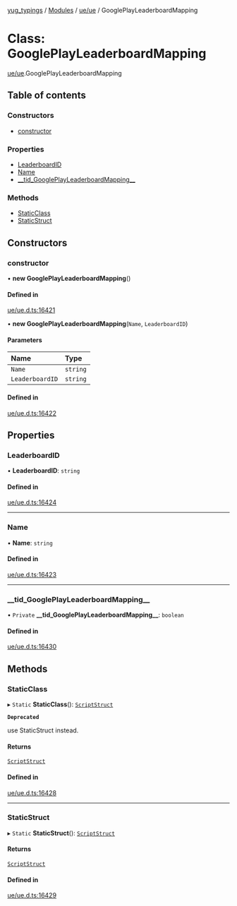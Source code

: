 [yug_typings](../README.md) / [Modules](../modules.md) / [ue/ue](../modules/ue_ue.md) / GooglePlayLeaderboardMapping

# Class: GooglePlayLeaderboardMapping

[ue/ue](../modules/ue_ue.md).GooglePlayLeaderboardMapping

## Table of contents

### Constructors

- [constructor](ue_ue.GooglePlayLeaderboardMapping.md#constructor)

### Properties

- [LeaderboardID](ue_ue.GooglePlayLeaderboardMapping.md#leaderboardid)
- [Name](ue_ue.GooglePlayLeaderboardMapping.md#name)
- [\_\_tid\_GooglePlayLeaderboardMapping\_\_](ue_ue.GooglePlayLeaderboardMapping.md#__tid_googleplayleaderboardmapping__)

### Methods

- [StaticClass](ue_ue.GooglePlayLeaderboardMapping.md#staticclass)
- [StaticStruct](ue_ue.GooglePlayLeaderboardMapping.md#staticstruct)

## Constructors

### constructor

• **new GooglePlayLeaderboardMapping**()

#### Defined in

[ue/ue.d.ts:16421](https://github.com/YugMetaverse/yug_typings/blob/b7d9b19/ue/ue.d.ts#L16421)

• **new GooglePlayLeaderboardMapping**(`Name`, `LeaderboardID`)

#### Parameters

| Name | Type |
| :------ | :------ |
| `Name` | `string` |
| `LeaderboardID` | `string` |

#### Defined in

[ue/ue.d.ts:16422](https://github.com/YugMetaverse/yug_typings/blob/b7d9b19/ue/ue.d.ts#L16422)

## Properties

### LeaderboardID

• **LeaderboardID**: `string`

#### Defined in

[ue/ue.d.ts:16424](https://github.com/YugMetaverse/yug_typings/blob/b7d9b19/ue/ue.d.ts#L16424)

___

### Name

• **Name**: `string`

#### Defined in

[ue/ue.d.ts:16423](https://github.com/YugMetaverse/yug_typings/blob/b7d9b19/ue/ue.d.ts#L16423)

___

### \_\_tid\_GooglePlayLeaderboardMapping\_\_

• `Private` **\_\_tid\_GooglePlayLeaderboardMapping\_\_**: `boolean`

#### Defined in

[ue/ue.d.ts:16430](https://github.com/YugMetaverse/yug_typings/blob/b7d9b19/ue/ue.d.ts#L16430)

## Methods

### StaticClass

▸ `Static` **StaticClass**(): [`ScriptStruct`](ue_ue.ScriptStruct.md)

**`Deprecated`**

use StaticStruct instead.

#### Returns

[`ScriptStruct`](ue_ue.ScriptStruct.md)

#### Defined in

[ue/ue.d.ts:16428](https://github.com/YugMetaverse/yug_typings/blob/b7d9b19/ue/ue.d.ts#L16428)

___

### StaticStruct

▸ `Static` **StaticStruct**(): [`ScriptStruct`](ue_ue.ScriptStruct.md)

#### Returns

[`ScriptStruct`](ue_ue.ScriptStruct.md)

#### Defined in

[ue/ue.d.ts:16429](https://github.com/YugMetaverse/yug_typings/blob/b7d9b19/ue/ue.d.ts#L16429)
